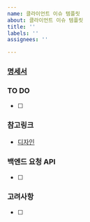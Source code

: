 ```yaml
---
name: 클라이언트 이슈 템플릿
about: 클라이언트 이슈 템플릿
title: ''
labels: ''
assignees: ''

---
```


### [명세서](https://docs.google.com/spreadsheets/d/1KhcuSYYyexE6QwlfINZyEGUL4JfKz_lB9MAynTqsCdE/edit#gid=0)
### TO DO
- [ ] 

### 참고링크
- [디자인]()

### 백엔드 요청 API
- [ ]

### 고려사항
- [ ]
